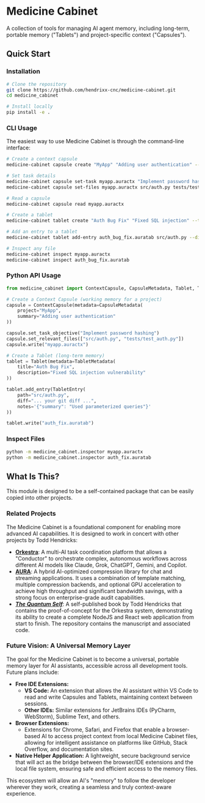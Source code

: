 # Medicine Cabinet

A collection of tools for managing AI agent memory, including long-term, portable memory ("Tablets") and project-specific context ("Capsules").

## Quick Start

### Installation

```bash
# Clone the repository
git clone https://github.com/hendrixx-cnc/medicine-cabinet.git
cd medicine_cabinet

# Install locally
pip install -e .
```

### CLI Usage

The easiest way to use Medicine Cabinet is through the command-line interface:

```bash
# Create a context capsule
medicine-cabinet capsule create "MyApp" "Adding user authentication" --author "Todd"

# Set task details
medicine-cabinet capsule set-task myapp.auractx "Implement password hashing"
medicine-cabinet capsule set-files myapp.auractx src/auth.py tests/test_auth.py

# Read a capsule
medicine-cabinet capsule read myapp.auractx

# Create a tablet
medicine-cabinet tablet create "Auth Bug Fix" "Fixed SQL injection" --tags security authentication

# Add an entry to a tablet
medicine-cabinet tablet add-entry auth_bug_fix.auratab src/auth.py --diff-file changes.diff --notes '{"summary": "Used parameterized queries"}'

# Inspect any file
medicine-cabinet inspect myapp.auractx
medicine-cabinet inspect auth_bug_fix.auratab
```

### Python API Usage

```python
from medicine_cabinet import ContextCapsule, CapsuleMetadata, Tablet, TabletMetadata, TabletEntry

# Create a Context Capsule (working memory for a project)
capsule = ContextCapsule(metadata=CapsuleMetadata(
    project="MyApp",
    summary="Adding user authentication"
))

capsule.set_task_objective("Implement password hashing")
capsule.set_relevant_files(["src/auth.py", "tests/test_auth.py"])
capsule.write("myapp.auractx")

# Create a Tablet (long-term memory)
tablet = Tablet(metadata=TabletMetadata(
    title="Auth Bug Fix",
    description="Fixed SQL injection vulnerability"
))

tablet.add_entry(TabletEntry(
    path="src/auth.py",
    diff="... your git diff ...",
    notes='{"summary": "Used parameterized queries"}'
))

tablet.write("auth_fix.auratab")
```

### Inspect Files

```bash
python -m medicine_cabinet.inspector myapp.auractx
python -m medicine_cabinet.inspector auth_fix.auratab
```

## What Is This?

This module is designed to be a self-contained package that can be easily copied into other projects.

### Related Projects

The Medicine Cabinet is a foundational component for enabling more advanced AI capabilities. It is designed to work in concert with other projects by Todd Hendricks:

*   **[Orkestra](https://github.com/hendrixx-cnc/Orkestra)**: A multi-AI task coordination platform that allows a "Conductor" to orchestrate complex, autonomous workflows across different AI models like Claude, Grok, ChatGPT, Gemini, and Copilot.
*   **[AURA](https://github.com/hendrixx-cnc/AURA)**: A hybrid AI-optimized compression library for chat and streaming applications. It uses a combination of template matching, multiple compression backends, and optional GPU acceleration to achieve high throughput and significant bandwidth savings, with a strong focus on enterprise-grade audit capabilities.
*   [***The Quantum Self***](https://github.com/hendrixx-cnc/The-Quantum-Self): A self-published book by Todd Hendricks that contains the proof-of-concept for the Orkestra system, demonstrating its ability to create a complete NodeJS and React web application from start to finish. The repository contains the manuscript and associated code.

### Future Vision: A Universal Memory Layer

The goal for the Medicine Cabinet is to become a universal, portable memory layer for AI assistants, accessible across all development tools. Future plans include:

*   **Free IDE Extensions:**
    *   **VS Code:** An extension that allows the AI assistant within VS Code to read and write Capsules and Tablets, maintaining context between sessions.
    *   **Other IDEs:** Similar extensions for JetBrains IDEs (PyCharm, WebStorm), Sublime Text, and others.
*   **Browser Extensions:**
    *   Extensions for Chrome, Safari, and Firefox that enable a browser-based AI to access project context from local Medicine Cabinet files, allowing for intelligent assistance on platforms like GitHub, Stack Overflow, and documentation sites.
*   **Native Helper Application:** A lightweight, secure background service that will act as the bridge between the browser/IDE extensions and the local file system, ensuring safe and efficient access to the memory files.

This ecosystem will allow an AI's "memory" to follow the developer wherever they work, creating a seamless and truly context-aware experience.

